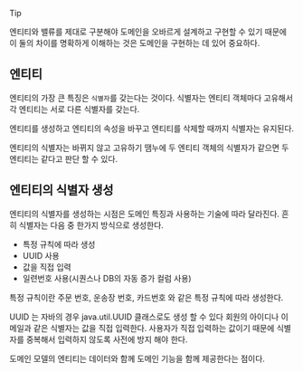 
>[!tip] 
> 엔티티와 밸류를 제대로 구분해야 도메인을 오바르게 설계하고 구현할 수 있기 때문에 
> 이 둘의 차이를 명확하게 이해하는 것은 도메인을 구현하는 데 있어 중요하다.

## 엔티티

엔티티의 가장 큰 특징은 `식별자`를 갖는다는 것이다.
식별자는 엔티티 객체마다 고유해서 각 엔티티는 서로 다른 식별자를 갖는다.

엔티티를 생성하고 엔티티의 속성을 바꾸고 엔티티를 삭제할 때까지 식별자는 유지된다.

엔티티의 식별자는 바뀌지 않고 고유하기 땜누에 두 엔티티 객체의 식별자가 같으면 두 엔티티는 같다고 판단 할 수 있다.

## 엔티티의 식별자 생성

엔티티의 식별자를 생성하는 시점은 도메인 특징과 사용하는 기술에 따라 달라진다. 흔히 식별자는 다음 중 한가지 방식으로 생성한다.

* 특정 규칙에 따라 생성
* UUID 사용
* 값을 직접 입력
* 일련번호 사용(시퀀스나 DB의 자동 증가 컬럼 사용)

특정 규칙이란 주문 번호, 운송장 번호, 카드번호 와 같은 특정 규칙에 따라 생성한다.

UUID 는 자바의 경우 java.util.UUID 클래스로도 생성 할 수 있다
회원의 아이디나 이메일과 같은 식별자는 값을 직접 입력한다.
사용자가 직접 입력하는 값이기 때문에 식별자를 중복해서 입력하지 않도록 사전에 방지 해야 한다.

도메인 모델의 엔티티는 데이터와 함께 도메인 기능을 함께 제공한다는 점이다.